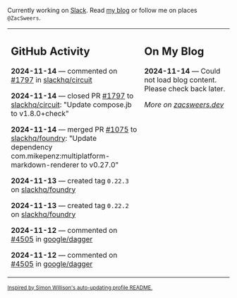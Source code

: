 Currently working on [Slack](https://slack.com/). Read [my blog](https://zacsweers.dev/) or follow me on places `@ZacSweers`.

<table><tr><td valign="top" width="60%">

## GitHub Activity
<!-- githubActivity starts -->
**2024-11-14** — commented on [#1797](https://github.com/slackhq/circuit/pull/1797#issuecomment-2476936226) in [slackhq/circuit](https://github.com/slackhq/circuit)

**2024-11-14** — closed PR [#1797](https://github.com/slackhq/circuit/pull/1797) to [slackhq/circuit](https://github.com/slackhq/circuit): "Update compose.jb to v1.8.0+check"

**2024-11-14** — merged PR [#1075](https://github.com/slackhq/foundry/pull/1075) to [slackhq/foundry](https://github.com/slackhq/foundry): "Update dependency com.mikepenz:multiplatform-markdown-renderer to v0.27.0"

**2024-11-13** — created tag `0.22.3` on [slackhq/foundry](https://github.com/slackhq/foundry)

**2024-11-13** — created tag `0.22.2` on [slackhq/foundry](https://github.com/slackhq/foundry)

**2024-11-12** — commented on [#4505](https://github.com/google/dagger/issues/4505#issuecomment-2471786577) in [google/dagger](https://github.com/google/dagger)

**2024-11-12** — commented on [#4505](https://github.com/google/dagger/issues/4505#issuecomment-2471764521) in [google/dagger](https://github.com/google/dagger)
<!-- githubActivity ends -->
</td><td valign="top" width="40%">

## On My Blog
<!-- blog starts -->
**2024-11-14** — Could not load blog content. Please check back later.
<!-- blog ends -->
_More on [zacsweers.dev](https://zacsweers.dev/)_
</td></tr></table>

<sub><a href="https://simonwillison.net/2020/Jul/10/self-updating-profile-readme/">Inspired by Simon Willison's auto-updating profile README.</a></sub>